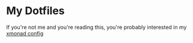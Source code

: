 # My Dotfiles
If you're not me and you're reading this, you're probably interested in my
[xmonad config](xmonad/.xmonad)
